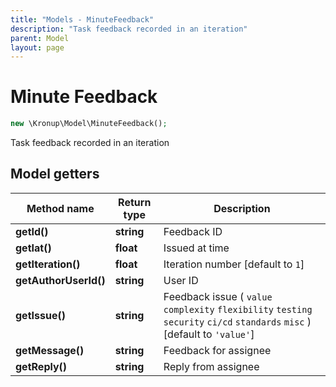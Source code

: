 ```yaml
---
title: "Models - MinuteFeedback"
description: "Task feedback recorded in an iteration"
parent: Model
layout: page
---
```


# Minute Feedback

```php
new \Kronup\Model\MinuteFeedback();
```

Task feedback recorded in an iteration

## Model getters

Method name | Return type | Description
------------ | ------------- | -------------
**getId()** | **string** | Feedback ID
**getIat()** | **float** | Issued at time
**getIteration()** | **float** | Iteration number   [default to `1`]
**getAuthorUserId()** | **string** | User ID
**getIssue()** | **string** | Feedback issue ( `value` `complexity` `flexibility` `testing` `security` `ci/cd` `standards` `misc` )  [default to `'value'`]
**getMessage()** | **string** | Feedback for assignee
**getReply()** | **string** | Reply from assignee

